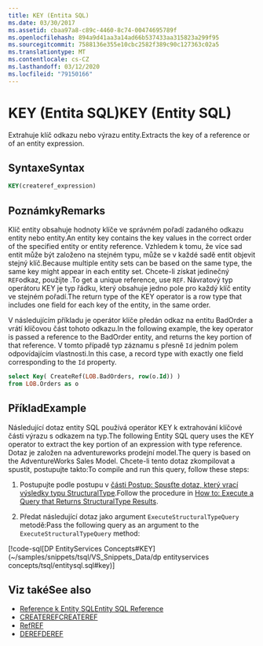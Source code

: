 ```yaml
---
title: KEY (Entita SQL)
ms.date: 03/30/2017
ms.assetid: cbaa97a8-c89c-4460-8c74-00474695789f
ms.openlocfilehash: 894a9d41aa3a14ad66b537433aa315823a299f95
ms.sourcegitcommit: 7588136e355e10cbc2582f389c90c127363c02a5
ms.translationtype: MT
ms.contentlocale: cs-CZ
ms.lasthandoff: 03/12/2020
ms.locfileid: "79150166"
---
```

# <a name="key-entity-sql"></a><span data-ttu-id="8113f-102">KEY (Entita SQL)</span><span class="sxs-lookup"><span data-stu-id="8113f-102">KEY (Entity SQL)</span></span>
<span data-ttu-id="8113f-103">Extrahuje klíč odkazu nebo výrazu entity.</span><span class="sxs-lookup"><span data-stu-id="8113f-103">Extracts the key of a reference or of an entity expression.</span></span>  
  
## <a name="syntax"></a><span data-ttu-id="8113f-104">Syntaxe</span><span class="sxs-lookup"><span data-stu-id="8113f-104">Syntax</span></span>  
  
```sql  
KEY(createref_expression)  
```  
  
## <a name="remarks"></a><span data-ttu-id="8113f-105">Poznámky</span><span class="sxs-lookup"><span data-stu-id="8113f-105">Remarks</span></span>  
 <span data-ttu-id="8113f-106">Klíč entity obsahuje hodnoty klíče ve správném pořadí zadaného odkazu entity nebo entity.</span><span class="sxs-lookup"><span data-stu-id="8113f-106">An entity key contains the key values in the correct order of the specified entity or entity reference.</span></span> <span data-ttu-id="8113f-107">Vzhledem k tomu, že více sad entit může být založeno na stejném typu, může se v každé sadě entit objevit stejný klíč.</span><span class="sxs-lookup"><span data-stu-id="8113f-107">Because multiple entity sets can be based on the same type, the same key might appear in each entity set.</span></span> <span data-ttu-id="8113f-108">Chcete-li získat jedinečný `REF`odkaz, použijte .</span><span class="sxs-lookup"><span data-stu-id="8113f-108">To get a unique reference, use `REF`.</span></span> <span data-ttu-id="8113f-109">Návratový typ operátoru KEY je typ řádku, který obsahuje jedno pole pro každý klíč entity ve stejném pořadí.</span><span class="sxs-lookup"><span data-stu-id="8113f-109">The return type of the KEY operator is a row type that includes one field for each key of the entity, in the same order.</span></span>  
  
 <span data-ttu-id="8113f-110">V následujícím příkladu je operátor klíče předán odkaz na entitu BadOrder a vrátí klíčovou část tohoto odkazu.</span><span class="sxs-lookup"><span data-stu-id="8113f-110">In the following example, the key operator is passed a reference to the BadOrder entity, and returns the key portion of that reference.</span></span> <span data-ttu-id="8113f-111">V tomto případě typ záznamu s přesně `Id` jedním polem odpovídajícím vlastnosti.</span><span class="sxs-lookup"><span data-stu-id="8113f-111">In this case, a record type with exactly one field corresponding to the `Id` property.</span></span>  
  
```sql  
select Key( CreateRef(LOB.BadOrders, row(o.Id)) )
from LOB.Orders as o  
```  
  
## <a name="example"></a><span data-ttu-id="8113f-112">Příklad</span><span class="sxs-lookup"><span data-stu-id="8113f-112">Example</span></span>  
 <span data-ttu-id="8113f-113">Následující dotaz entity SQL používá operátor KEY k extrahování klíčové části výrazu s odkazem na typ.</span><span class="sxs-lookup"><span data-stu-id="8113f-113">The following Entity SQL query uses the KEY operator to extract the key portion of an expression with type reference.</span></span> <span data-ttu-id="8113f-114">Dotaz je založen na adventureworks prodejní model.</span><span class="sxs-lookup"><span data-stu-id="8113f-114">The query is based on the AdventureWorks Sales Model.</span></span> <span data-ttu-id="8113f-115">Chcete-li tento dotaz zkompilovat a spustit, postupujte takto:</span><span class="sxs-lookup"><span data-stu-id="8113f-115">To compile and run this query, follow these steps:</span></span>  
  
1. <span data-ttu-id="8113f-116">Postupujte podle postupu v [části Postup: Spusťte dotaz, který vrací výsledky typu StructuralType](../how-to-execute-a-query-that-returns-structuraltype-results.md).</span><span class="sxs-lookup"><span data-stu-id="8113f-116">Follow the procedure in [How to: Execute a Query that Returns StructuralType Results](../how-to-execute-a-query-that-returns-structuraltype-results.md).</span></span>  
  
2. <span data-ttu-id="8113f-117">Předat následující dotaz jako argument `ExecuteStructuralTypeQuery` metodě:</span><span class="sxs-lookup"><span data-stu-id="8113f-117">Pass the following query as an argument to the `ExecuteStructuralTypeQuery` method:</span></span>  
  
 [!code-sql[DP EntityServices Concepts#KEY](~/samples/snippets/tsql/VS_Snippets_Data/dp entityservices concepts/tsql/entitysql.sql#key)]  
  
## <a name="see-also"></a><span data-ttu-id="8113f-118">Viz také</span><span class="sxs-lookup"><span data-stu-id="8113f-118">See also</span></span>

- [<span data-ttu-id="8113f-119">Reference k Entity SQL</span><span class="sxs-lookup"><span data-stu-id="8113f-119">Entity SQL Reference</span></span>](entity-sql-reference.md)
- [<span data-ttu-id="8113f-120">CREATEREF</span><span class="sxs-lookup"><span data-stu-id="8113f-120">CREATEREF</span></span>](createref-entity-sql.md)
- [<span data-ttu-id="8113f-121">Ref</span><span class="sxs-lookup"><span data-stu-id="8113f-121">REF</span></span>](ref-entity-sql.md)
- [<span data-ttu-id="8113f-122">DEREF</span><span class="sxs-lookup"><span data-stu-id="8113f-122">DEREF</span></span>](deref-entity-sql.md)

